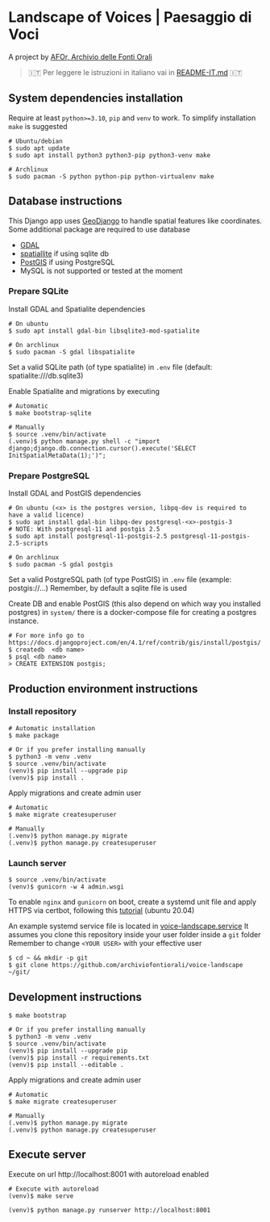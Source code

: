 # Landscape of Voices | Paesaggio di Voci
A project by [AFOr, Archivio delle Fonti Orali](https://afor.dev)

> 🇮🇹 Per leggere le istruzioni in italiano vai in [README-IT.md](/README-it.md) 🇮🇹 

## System dependencies installation
Require at least `python>=3.10`, `pip` and `venv` to work.
To simplify installation `make` is suggested

```shell
# Ubuntu/debian
$ sudo apt update
$ sudo apt install python3 python3-pip python3-venv make

# Archlinux
$ sudo pacman -S python python-pip python-virtualenv make
```

## Database instructions
This Django app uses [GeoDjango](https://docs.djangoproject.com/en/4.1/ref/contrib/gis/tutorial/) 
to handle spatial features like coordinates. Some additional package are required to use database
- [GDAL](https://gdal.org/) 
- [spatiallite](https://docs.djangoproject.com/en/4.1/ref/contrib/gis/install/spatialite/) if using sqlite db
- [PostGIS](https://docs.djangoproject.com/en/4.1/ref/contrib/gis/install/postgis/) if using PostgreSQL
- MySQL is not supported or tested at the moment 

### Prepare SQLite
Install GDAL and Spatialite dependencies
```shell
# On ubuntu
$ sudo apt install gdal-bin libsqlite3-mod-spatialite

# On archlinux
$ sudo pacman -S gdal libspatialite
```

Set a valid SQLite path (of type spatialite) in `.env` file (default: spatialite:///db.sqlite3)

Enable Spatialite and migrations by executing 
```shell
# Automatic
$ make bootstrap-sqlite

# Manually
$ source .venv/bin/activate
(.venv)$ python manage.py shell -c "import django;django.db.connection.cursor().execute('SELECT InitSpatialMetaData(1);')";
```

### Prepare PostgreSQL
Install GDAL and PostGIS dependencies
```shell
# On ubuntu (<x> is the postgres version, libpq-dev is required to have a valid licence)
$ sudo apt install gdal-bin libpq-dev postgresql-<x>-postgis-3  
# NOTE: With postgresql-11 and postgis 2.5
$ sudo apt install postgresql-11-postgis-2.5 postgresql-11-postgis-2.5-scripts

# On archlinux
$ sudo pacman -S gdal postgis
```

Set a valid PostgreSQL path (of type PostGIS) in `.env` file (example: postgis://...)
Remember, by default a sqlite file is used

Create DB and enable PostGIS (this also depend on which way you installed postgres)
in `system/` there is a docker-compose file for creating a postgres instance.
```shell
# For more info go to https://docs.djangoproject.com/en/4.1/ref/contrib/gis/install/postgis/
$ createdb  <db name>
$ psql <db name>
> CREATE EXTENSION postgis;
```

## Production environment instructions

### Install repository
```shell
# Automatic installation
$ make package

# Or if you prefer installing manually
$ python3 -m venv .venv
$ source .venv/bin/activate
(venv)$ pip install --upgrade pip
(venv)$ pip install .
```

Apply migrations and create admin user
```shell
# Automatic
$ make migrate createsuperuser

# Manually
(.venv)$ python manage.py migrate
(.venv)$ python manage.py createsuperuser
```

### Launch server
```shell
$ source .venv/bin/activate
(venv)$ gunicorn -w 4 admin.wsgi
```

To enable `nginx` and `gunicorn` on boot, create a systemd unit file and apply HTTPS via 
certbot, following this 
[tutorial](https://www.digitalocean.com/community/tutorials/how-to-serve-flask-applications-with-gunicorn-and-nginx-on-ubuntu-20-04)
(ubuntu 20.04) 

An example systemd service file is located in [voice-landscape.service](/system/voice-landscape.service)
It assumes you clone this repository inside your user folder inside a `git` folder
Remember to change `<YOUR USER>` with your effective user

```shell
$ cd ~ && mkdir -p git 
$ git clone https://github.com/archiviofontiorali/voice-landscape ~/git/
```


## Development instructions

```shell
$ make bootstrap

# Or if you prefer installing manually
$ python3 -m venv .venv
$ source .venv/bin/activate
(venv)$ pip install --upgrade pip
(venv)$ pip install -r requirements.txt
(venv)$ pip install --editable .
```

Apply migrations and create admin user
```shell
# Automatic
$ make migrate createsuperuser

# Manually
(.venv)$ python manage.py migrate
(.venv)$ python manage.py createsuperuser
```

## Execute server
Execute on url http://localhost:8001 with autoreload enabled
```shell
# Execute with autoreload
(venv)$ make serve

(venv)$ python manage.py runserver http://localhost:8001
```